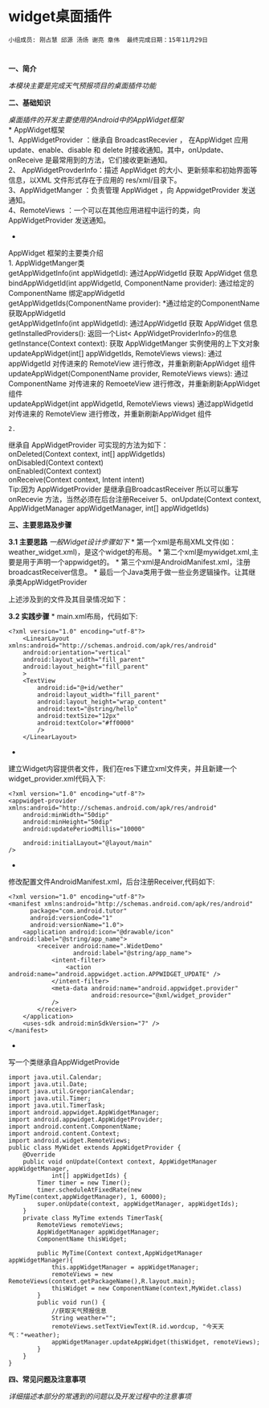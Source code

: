 # widget桌面插件


    小组成员: 刚占慧 邱源 汤炀 谢亮 章伟  最终完成日期：15年11月29日
# 

**一、简介**

*本模块主要是完成天气预报项目的桌面插件功能*

**二、基础知识**

*桌面插件的开发主要使用的Android中的AppWidget框架*   
* 
AppWidget框架      
    1、AppWidgetProvider ：继承自 BroadcastRecevier ， 在AppWidget 应用 update、enable、disable 和 delete 时接收通知。其中，onUpdate、onReceive 是最常用到的方法，它们接收更新通知。      
    2、 AppWidgetProvderInfo：描述 AppWidget 的大小、更新频率和初始界面等信息，以XML 文件形式存在于应用的 res/xml/目录下。   
    3、AppWidgetManger ：负责管理 AppWidget ，向 AppwidgetProvider 发送通知。  
    4、RemoteViews ：一个可以在其他应用进程中运行的类，向 AppWidgetProvider 发送通知。  

* 
AppWidget 框架的主要类介绍  
    1. AppWidgetManger类  
    getAppWidgetInfo(int appWidgetId):
    通过AppWidgetId 获取 AppWidget 信息  
    bindAppWidgetId(int appWidgetId, ComponentName provider): 通过给定的ComponentName 绑定appWidgetId  
    getAppWidgetIds(ComponentName provider):
    *通过给定的ComponentName 获取AppWidgetId  
    getAppWidgetInfo(int appWidgetId):
    通过AppWidgetId 获取 AppWidget 信息  
    getInstalledProviders():
    返回一个List< AppWidgetProviderInfo>的信息  
    getInstance(Context context):
    获取 AppWidgetManger 实例使用的上下文对象  
    updateAppWidget(int[] appWidgetIds, RemoteViews views):
    通过appWidgetId 对传进来的 RemoteView 进行修改，并重新刷新AppWidget 组件  
    updateAppWidget(ComponentName provider, RemoteViews views): 
    通过 ComponentName 对传进来的 RemoeteView 进行修改，并重新刷新AppWidget 组件  
    updateAppWidget(int appWidgetId, RemoteViews views) 通过appWidgetId 对传进来的 RemoteView 进行修改，并重新刷新AppWidget 组件

    2. 
继承自 AppWidgetProvider 可实现的方法为如下：  
    onDeleted(Context context, int[] appWidgetIds)  
    onDisabled(Context context)   
    onEnabled(Context context)  
    onReceive(Context context, Intent intent)  
  Tip:因为 AppWidgetProvider 是继承自BroadcastReceiver  所以可以重写onRecevie 方法，当然必须在后台注册Receiver
5、onUpdate(Context context, AppWidgetManager appWidgetManager, int[] appWidgetIds)

   

**三、主要思路及步骤**

**3.1 主要思路**
*一般Widget设计步骤如下*
* 
第一个xml是布局XML文件(如：weather_widget.xml)，是这个widget的布局。
* 
第二个xml是mywidget.xml,主要是用于声明一个appwidget的。
* 
第三个xml是AndroidManifest.xml，注册broadcastReceiver信息。
* 
最后一个Java类用于做一些业务逻辑操作。让其继承类AppWidgetProvider

上述涉及到的文件及其目录情况如下：


**3.2 实践步骤**
* 
main.xml布局，代码如下:  
```
<?xml version="1.0" encoding="utf-8"?>     
    <LinearLayout xmlns:android="http://schemas.android.com/apk/res/android"    
    android:orientation="vertical"    
    android:layout_width="fill_parent"    
    android:layout_height="fill_parent"    
    >     
    <TextView       
        android:id="@+id/wether"    
        android:layout_width="fill_parent"      
        android:layout_height="wrap_content"      
        android:text="@string/hello"    
        android:textSize="12px"    
        android:textColor="#ff0000"    
        />
    </LinearLayout>
```
* 
建立Widget内容提供者文件，我们在res下建立xml文件夹，并且新建一个widget_provider.xml代码入下:  
```
<?xml version="1.0" encoding="utf-8"?>     
<appwidget-provider xmlns:android="http://schemas.android.com/apk/res/android"    
    android:minWidth="50dip"    
    android:minHeight="50dip"    
    android:updatePeriodMillis="10000"    
    
    android:initialLayout="@layout/main"    
/>     
```
* 
修改配置文件AndroidManifest.xml，后台注册Receiver,代码如下:
```
<?xml version="1.0" encoding="utf-8"?>     
<manifest xmlns:android="http://schemas.android.com/apk/res/android"    
      package="com.android.tutor"    
      android:versionCode="1"    
      android:versionName="1.0">     
    <application android:icon="@drawable/icon" android:label="@string/app_name">     
        <receiver android:name=".WidetDemo"    
                  android:label="@string/app_name">     
            <intent-filter>     
                <action android:name="android.appwidget.action.APPWIDGET_UPDATE" />     
            </intent-filter>     
            <meta-data android:name="android.appwidget.provider"    
                       android:resource="@xml/widget_provider"    
            />     
        </receiver>     
    </application>     
    <uses-sdk android:minSdkVersion="7" />     
</manifest>
```
* 
写一个类继承自AppWidgetProvide
```
import java.util.Calendar;     
import java.util.Date;     
import java.util.GregorianCalendar;     
import java.util.Timer;     
import java.util.TimerTask;     
import android.appwidget.AppWidgetManager;     
import android.appwidget.AppWidgetProvider;     
import android.content.ComponentName;     
import android.content.Context;     
import android.widget.RemoteViews;     
public class MyWidet extends AppWidgetProvider {     
    @Override    
    public void onUpdate(Context context, AppWidgetManager appWidgetManager,     
            int[] appWidgetIds) {     
        Timer timer = new Timer();     
        timer.scheduleAtFixedRate(new MyTime(context,appWidgetManager), 1, 60000);     
        super.onUpdate(context, appWidgetManager, appWidgetIds);
    }
    private class MyTime extends TimerTask{     
        RemoteViews remoteViews;     
        AppWidgetManager appWidgetManager;     
        ComponentName thisWidget;     
             
        public MyTime(Context context,AppWidgetManager appWidgetManager){     
            this.appWidgetManager = appWidgetManager;     
            remoteViews = new RemoteViews(context.getPackageName(),R.layout.main);
            thisWidget = new ComponentName(context,MyWidet.class)
        }     
        public void run() {     
            //获取天气预报信息
            String weather="";
            remoteViews.setTextViewText(R.id.wordcup, "今天天气："+weather);     
            appWidgetManager.updateAppWidget(thisWidget, remoteViews);     
        }
    }
}    
```   
**四、常见问题及注意事项**

*详细描述本部分的常遇到的问题以及开发过程中的注意事项*
